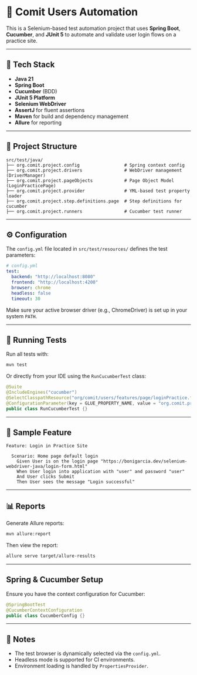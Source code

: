 # 🧪 Comit Users Automation

This is a Selenium-based test automation project that uses **Spring Boot**, **Cucumber**, and **JUnit 5** to automate and validate user login flows on a practice site.

---

## 🚀 Tech Stack

- **Java 21**
- **Spring Boot**
- **Cucumber** (BDD)
- **JUnit 5 Platform**
- **Selenium WebDriver**
- **AssertJ** for fluent assertions
- **Maven** for build and dependency management
- **Allure** for reporting

---

## 📂 Project Structure

```
src/test/java/
├── org.comit.project.config                 # Spring context config
├── org.comit.project.drivers                # WebDriver management (DriverManager)
├── org.comit.project.pageObjects            # Page Object Model (LoginPracticePage)
├── org.comit.project.provider               # YML-based test property loader
├── org.comit.project.step.definitions.page  # Step definitions for cucumber
├── org.comit.project.runners                # Cucumber test runner
```

---

## ⚙️ Configuration

The `config.yml` file located in `src/test/resources/` defines the test parameters:

```yaml
# config.yml
test:
  backend: "http://localhost:8080"
  frontend: "http://localhost:4200"
  browser: chrome
  headless: false  
  timeout: 30
```

Make sure your active browser driver (e.g., ChromeDriver) is set up in your system `PATH`.

---

## 🧪 Running Tests

Run all tests with:

```bash
mvn test
```

Or directly from your IDE using the `RunCucumberTest` class:

```java
@Suite
@IncludeEngines("cucumber")
@SelectClasspathResource("org/comit/users/features/page/loginPractice.feature")
@ConfigurationParameter(key = GLUE_PROPERTY_NAME, value = "org.comit.project")
public class RunCucumberTest {}
```

---

## 🧾 Sample Feature

```gherkin
Feature: Login in Practice Site

  Scenario: Home page default login
    Given User is on the login page "https://bonigarcia.dev/selenium-webdriver-java/login-form.html"
    When User login into application with "user" and password "user"
    And User clicks Submit
    Then User sees the message "Login successful"
```

---

## 📊 Reports

Generate Allure reports:

```bash
mvn allure:report
```

Then view the report:

```bash
allure serve target/allure-results
```

---

## Spring & Cucumber Setup

Ensure you have the context configuration for Cucumber:

```java
@SpringBootTest
@CucumberContextConfiguration
public class CucumberConfig {}
```

---

## 🧠 Notes

- The test browser is dynamically selected via the `config.yml`.
- Headless mode is supported for CI environments.
- Environment loading is handled by `PropertiesProvider`.
